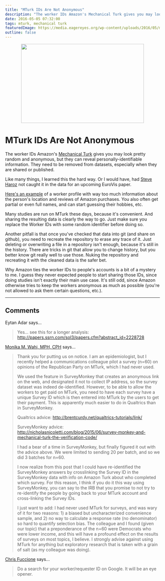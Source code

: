 ```yaml
---
title: "MTurk IDs Are Not Anonymous"
description: "The worker IDs Amazon's Mechanical Turk gives you may look pretty random and anonymous, but they can reveal personally-identifiable information. They need to be removed from datasets, especially when they are shared or published."
date: 2016-05-05 07:32:00
tags: mturk, mechanical turk
featuredImage: https://media.eagereyes.org/wp-content/uploads/2016/05/mturk.png
outline: false
---
```


<p align="center"><img src="https://media.eagereyes.org/wp-content/uploads/2016/05/mturk.png" width="400" height="257" /></p>

# MTurk IDs Are Not Anonymous

The worker IDs Amazon's <a href="https://www.mturk.com/">Mechanical Turk</a> gives you may look pretty random and anonymous, but they can reveal personally-identifiable information. They need to be removed from datasets, especially when they are shared or published.

Like many things, I learned this the hard way. Or I would have, had <a href="http://steveharoz.com/">Steve Haroz</a> not caught it in the data for an upcoming EuroVis paper.

<a href="https://www.amazon.com/gp/profile/A21R62CIBPAHCG">Here's an example</a> of a worker profile with way too much information about the person's location and reviews of Amazon purchases. You also often get partial or even full names, and can start guessing their hobbies, etc.

Many studies are run on MTurk these days, because it's convenient. And sharing the resulting data is clearly the way to go. Just make sure you replace the Worker IDs with some random identifier before doing so.

Another pitfall is that once you've checked that data into git (and share on github), you need to recreate the repository to erase any trace of it. Just deleting or overwriting a file in a repository isn't enough, because it's still in the history. There are tricks in git that allow you to change history, but you better know git really well to use those. Nuking the repository and recreating it with the cleaned data is the safer bet.

Why Amazon ties the worker IDs to people's accounts is a bit of a mystery to me. I guess they never expected people to start sharing those IDs, since doing studies isn't exactly their main use case. It's still odd, since Amazon otherwise tries to keep the workers anonymous as much as possible (you're not allowed to ask them certain questions, etc.).


<PostedBy />


<aside class="comments">

---
## Comments

Eytan Adar says…
>	Yes... see this for a longer analysis: http://papers.ssrn.com/sol3/papers.cfm?abstract_id=2228728

<a href="http://www.dethwench.com" rel="nofollow noopener" target="_blank">Monika M. Wahi, MPH, CPH</a> says…
>	Thank you for putting us on notice. I am an epidemiologist, but I recently helped a communications colleague pilot a survey (n=60) on opinions of the Republican Party on MTurk, which I had never used. 
>	
>	We used the feature in SurveyMonkey that creates an anonymous link on the web, and designated it not to collect IP address, so the survey dataset was indeed de-identified. However, to be able to allow the workers to get paid on MTurk, you need to have each survey have a unique Survey ID which is then entered into MTurk by the users to get their payment. This is apparently much easier to do in Qualtrics than in SurveyMonkey.
>	
>	Qualtrics advice: http://brentcurdy.net/qualtrics-tutorials/link/
>	
>	SurveyMonkey advice: http://nicholasnicoletti.com/blog/2015/06/survey-monkey-and-mechanical-turk-the-verification-code/
>	
>	I had a bear of a time in SurveyMonkey, but finally figured it out with the advice above. We were limited to sending 20 per batch, and so we did 3 batches for n=60.
>	
>	I now realize from this post that I could have re-identified the SurveyMonkey answers by crosslinking the Survey ID in the SurveyMonkey data with info on Amazon Turk about who completed which survey. For this reason, I think if you do it this way using SurveyMonkey, you can say to the IRB that you promise to not try to re-identify the people by going back to your MTurk account and cross-linking the Survey IDs.
>	
>	I just want to add: I had never used MTurk for surveys, and was wary of it for two reasons: 1) a biased but uncharacterized convenience sample, and 2) no way to calculate a response rate (no denominator) so hard to quantify selection bias. The colleague and I found (given our topic) that a preponderance of the n=60 were Democrats who were lower income, and this will have a profound effect on the results of surveys on most topics, I believe. I strongly advise against using MTurk for anything but exploratory research that is taken with a grain of salt (as my colleague was doing).

<a href="https://www.facebook.com/app_scoped_user_id/658228555/" rel="nofollow noopener" target="_blank">Chris Fuccione</a> says…
>	Do a search for your worker/requester ID on Google.  It will be an eye opener.

</aside>


